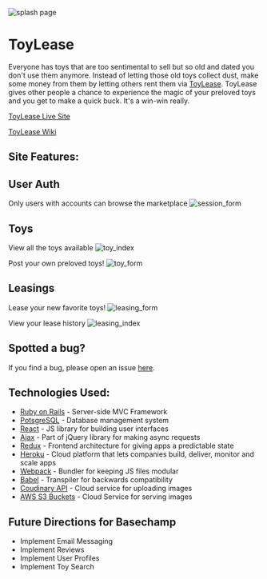 ![splash page](https://s3.amazonaws.com/toy-lease/Screen+Shot+2018-01-31+at+8.31.28+PM.png)
# ToyLease

Everyone has toys that are too sentimental to sell but so old and dated you don't use them anymore.  Instead of letting those old toys collect dust, make some money from them by letting others rent them via [ToyLease](https://toylease.herokuapp.com/#/).  ToyLease gives other people a chance to experience the magic of your preloved toys and you get to make a quick buck.  It's a win-win really.  

[ToyLease Live Site](https://toylease.herokuapp.com/#/)

[ToyLease Wiki](https://github.com/ckane30691/ToyLease/wiki)

## Site Features:

## User Auth
Only users with accounts can browse the marketplace
![session_form](https://s3.amazonaws.com/toy-lease/Signup.png)

## Toys
View all the toys available
![toy_index](https://s3.amazonaws.com/toy-lease/toyindex.png)

Post your own preloved toys!
![toy_form](https://s3.amazonaws.com/toy-lease/toynew.png)

## Leasings
Lease your new favorite toys!
![leasing_form](https://s3.amazonaws.com/toy-lease/ducklease.png)

View your lease history
![leasing_index](https://s3.amazonaws.com/toy-lease/leaseindex.png)

## Spotted a bug?
If you find a bug, please open an issue [here](https://github.com/ckane30691/ToyLease/issues/new).

## Technologies Used:
* [Ruby on Rails](http://rubyonrails.org/) - Server-side MVC Framework
* [PotsgreSQL](https://www.postgresql.org/) - Database management system
* [React](https://reactjs.org/) - JS library for building user interfaces
* [Ajax](https://developer.mozilla.org/en-US/docs/AJAX/Getting_Started) - Part of jQuery library for making async requests
* [Redux](http://redux.js.org/) - Frontend architecture for giving apps a predictable state
* [Heroku](https://www.heroku.com) - Cloud platform that lets companies build, deliver, monitor and scale apps
* [Webpack](https://webpack.js.org/) - Bundler for keeping JS files modular
* [Babel](https://babeljs.io/) - Transpiler for backwards compatibility
* [Coudinary API](https://cloudinary.com/) - Cloud service for uploading images
* [AWS S3 Buckets](https://aws.amazon.com/s3/) - Cloud Service for serving images

## Future Directions for Basechamp
* Implement Email Messaging
* Implement Reviews
* Implement User Profiles
* Implement Toy Search

